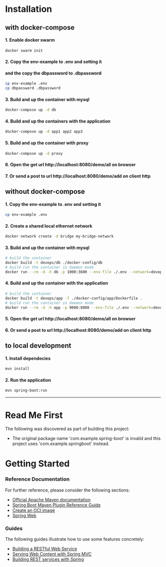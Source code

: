# Installation
## with docker-compose 

#### 1. Enable docker swarm
```bash
docker swarm init
```

#### 2. Copy the env-example to .env and setting it 
#### and the copy the dbpassword to .dbpassword
```bash
cp env-example .env
cp dbpassword .dbpassword
```

#### 3. Build and up the container with mysql
```bash
docker-compose up -d db
```
#### 4. Build and up the containers with the application
```bash
docker-compose up -d app1 app2 app3
```

#### 5. Build and up the container with proxy
```bash
docker-compose up -d proxy
```
#### 6. Open the get url http://localhost:8080/demo/all on browser
#### 7. Or send a post to url http://localhost:8080/demo/add on client http

## without docker-compose 


#### 1. Copy the env-example to .env and setting it
```bash
cp env-example .env
```

#### 2. Create a shared local ethernet network
```bash
docker network create -d bridge my-bridge-network 
```

#### 3. Build and up the container with mysql
```bash
# build the container
docker build -t devops/db ./docker-config/db
# build run the container in daemon mode
docker run --rm -d -h db -p 1000:3600 --env-file ./.env --network=devops-network devops/db
```

#### 4. Build and up the container with the application
```bash
# build the container
docker build -t devops/app -f ./docker-config/app/Dockerfile .
# build run the container in daemon mode
docker run --rm -d -h app -p 9000:8080 --env-file ./.env --network=devops-network devops/app 
```

#### 5. Open the get url http://localhost:8080/demo/all on browser
#### 6. Or send a post to url http://localhost:8080/demo/add on client http

## to local development

#### 1. Install dependecies
```bash
mvn install
```
#### 2. Run the application
```bash
mvn spring-boot:run
```

---------------
# Read Me First
The following was discovered as part of building this project:

* The original package name 'com.example.spring-boot' is invalid and this project uses 'com.example.springboot' instead.

# Getting Started

### Reference Documentation
For further reference, please consider the following sections:

* [Official Apache Maven documentation](https://maven.apache.org/guides/index.html)
* [Spring Boot Maven Plugin Reference Guide](https://docs.spring.io/spring-boot/docs/2.4.5/maven-plugin/reference/html/)
* [Create an OCI image](https://docs.spring.io/spring-boot/docs/2.4.5/maven-plugin/reference/html/#build-image)
* [Spring Web](https://docs.spring.io/spring-boot/docs/2.4.5/reference/htmlsingle/#boot-features-developing-web-applications)

### Guides
The following guides illustrate how to use some features concretely:

* [Building a RESTful Web Service](https://spring.io/guides/gs/rest-service/)
* [Serving Web Content with Spring MVC](https://spring.io/guides/gs/serving-web-content/)
* [Building REST services with Spring](https://spring.io/guides/tutorials/bookmarks/)

